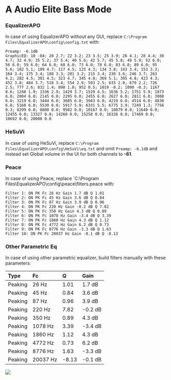 # A Audio Elite Bass Mode
### EqualizerAPO
In case of using EqualizerAPO without any GUI, replace `C:\Program Files\EqualizerAPO\config\config.txt` with:
```
Preamp: -6.1dB
GraphicEQ: 10 -84; 20 2.7; 22 3.2; 23 3.5; 25 3.9; 26 4.1; 28 4.4; 30 4.7; 32 4.9; 35 5.2; 37 5.4; 40 5.6; 42 5.7; 45 5.8; 49 5.9; 52 6.0; 56 6.0; 59 6.0; 64 6.0; 68 6.0; 73 6.0; 78 6.0; 83 6.0; 89 6.0; 95 5.6; 102 5.1; 109 4.7; 117 4.5; 125 4.3; 134 3.8; 143 3.4; 153 3.3; 164 3.4; 175 3.4; 188 3.3; 201 3.2; 215 3.4; 230 3.6; 246 3.7; 263 4.2; 282 4.5; 301 4.5; 323 4.7; 345 4.8; 369 5.1; 395 4.8; 423 4.3; 452 3.8; 484 3.7; 518 3.4; 554 2.9; 593 2.5; 635 2.0; 679 2.2; 726 2.5; 777 2.6; 832 1.4; 890 1.0; 952 0.5; 1019 -0.2; 1090 -0.3; 1167 0.6; 1248 1.9; 1336 2.9; 1429 3.7; 1529 4.5; 1636 5.2; 1751 5.9; 1873 6.0; 2004 6.0; 2145 6.0; 2295 6.0; 2455 6.0; 2627 6.0; 2811 6.0; 3008 6.0; 3219 6.0; 3444 6.0; 3685 6.0; 3943 6.0; 4219 6.0; 4514 6.0; 4830 6.0; 5168 6.0; 5530 6.0; 5917 5.9; 6331 5.5; 6775 3.9; 7249 1.3; 7756 0.3; 8299 0.0; 8880 0.0; 9502 0.0; 10167 0.0; 10879 0.0; 11640 0.0; 12455 0.0; 13327 0.0; 14260 0.0; 15258 0.0; 16326 0.0; 17469 0.0; 18692 0.0; 20000 0.0
```
### HeSuVi
In case of using HeSuVi, replace `C:\Program Files\EqualizerAPO\config\HeSuVi\eq.txt` and omit `Preamp: -6.1dB` and instead set Global volume in the UI for both channels to **-61**.
### Peace
In case of using Peace, replace `C:\Program Files\EqualizerAPO\config\peace\filters.peace with:
```
Filter 1: ON PK Fc 26 Hz Gain 1.7 dB Q 1.01
Filter 2: ON PK Fc 45 Hz Gain 3.6 dB Q 0.84
Filter 3: ON PK Fc 87 Hz Gain 3.9 dB Q 0.96
Filter 4: ON PK Fc 220 Hz Gain -0.2 dB Q 7.82
Filter 5: ON PK Fc 350 Hz Gain 4.3 dB Q 0.89
Filter 6: ON PK Fc 1078 Hz Gain -3.4 dB Q 3.39
Filter 7: ON PK Fc 1860 Hz Gain 4.3 dB Q 1.12
Filter 8: ON PK Fc 4772 Hz Gain 6.2 dB Q 0.73
Filter 9: ON PK Fc 8776 Hz Gain -3.3 dB Q 1.63
Filter 10: ON PK Fc 20037 Hz Gain -0.1 dB Q -8.13
```
### Other Parametric Eq
In case of using other parametric equalizer, build filters manually with these parameters:

| Type    | Fc       |     Q | Gain    |
|:--------|:---------|:------|:--------|
| Peaking | 26 Hz    |  1.01 | 1.7 dB  |
| Peaking | 45 Hz    |  0.84 | 3.6 dB  |
| Peaking | 87 Hz    |  0.96 | 3.9 dB  |
| Peaking | 220 Hz   |  7.82 | -0.2 dB |
| Peaking | 350 Hz   |  0.89 | 4.3 dB  |
| Peaking | 1078 Hz  |  3.39 | -3.4 dB |
| Peaking | 1860 Hz  |  1.12 | 4.3 dB  |
| Peaking | 4772 Hz  |  0.73 | 6.2 dB  |
| Peaking | 8776 Hz  |  1.63 | -3.3 dB |
| Peaking | 20037 Hz | -8.13 | -0.1 dB |

![](https://raw.githubusercontent.com/jaakkopasanen/AutoEq/master/results/test/A%20Audio%20Elite%20Bass%20Mode/A%20Audio%20Elite%20Bass%20Mode.png)
